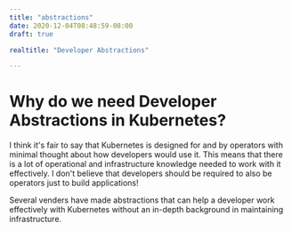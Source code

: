```yaml
---
title: "abstractions"
date: 2020-12-04T08:48:59-08:00
draft: true

realtitle: "Developer Abstractions"

---
```


# Why do we need Developer Abstractions in Kubernetes?

I think it's fair to say that Kubernetes is designed for and by operators with minimal thought about how developers would use it. This means that there is a lot of operational and infrastructure knowledge needed to work with it effectively. I don't believe that developers should be required to also be operators just to build applications!

Several venders have made abstractions that can help a developer work effectively with Kubernetes without an in-depth background in maintaining infrastructure. 